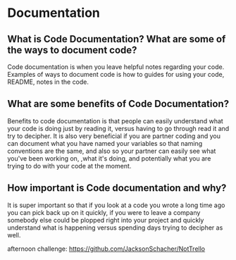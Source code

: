 # Documentation

## What is Code Documentation? What are some of the ways to document code?
Code documentation is when you leave helpful notes regarding your code. Examples of ways to document code is how to guides for using your code, README, notes in the code.

## What are some benefits of Code Documentation?
Benefits to code documentation is that people can easily understand what your code is doing just by reading it, versus having to go through read it and try to decipher. It is also very beneficial if you are partner coding and you can document what you have named your variables so that naming conventions are the same, and also so your partner can easily see what you've been working on, ,what it's doing, and potentially what you are trying to do with your code at the moment.

## How important is Code documentation and why?
It is super important so that if you look at a code you wrote a long time ago you can pick back up on it quickly, if you were to leave a company somebody else could be plopped right into your project and quickly understand what is happening versus spending days trying to decipher as well.

afternoon challenge: https://github.com/JacksonSchacher/NotTrello